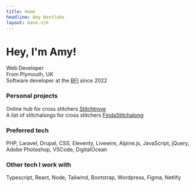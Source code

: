 ```yaml
---
title: Home
headline: Amy Westlake
layout: base.njk
---
```


<h1>Hey, I'm Amy!</h1>

<p>Web Developer<br>
From Plymouth, UK<br>
Software developer at the <a target="_blank" rel="noopener noreferrer" href="https://bfi.org.uk">BFI</a> since 2022

<h3>Personal projects</h3>
<p>Online hub for cross stitchers <a target="_blank" rel="noopener noreferrer" href="https://stitchtrove.com">Stitchtrove</a><br>
A list of stitchalongs for cross stitchers <a target="_blank" rel="noopener noreferrer" href="https://findastitchalong.com">FindaStitchalong</a></p>

<h3>Preferred tech</h3>
<p>PHP, Laravel, Drupal, CSS, Eleventy, Livewire, Alpine.js, JavaScript, jQuery, Adobe Photoshop, VSCode, DigitalOcean</p>

<h3>Other tech I work with</h3>
<p>Typescript, React, Node, Tailwind, Bootstrap, Wordpress, Figma, Netlify</p>



